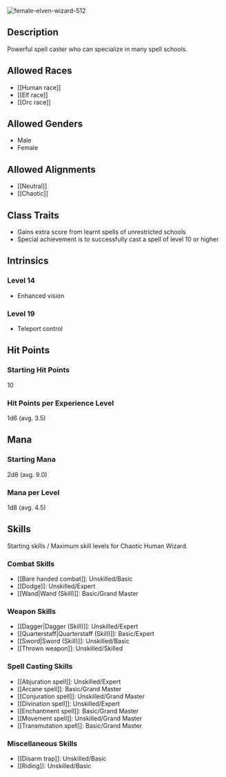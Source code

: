 ![female-elven-wizard-512](https://github.com/hyvanmielenpelit/GnollHack/assets/16661034/27b4f84a-e3dc-42b0-869e-2b8296242b61)

## Description
Powerful spell caster who can specialize in many spell schools.

## Allowed Races
- [[Human race]]
- [[Elf race]]
- [[Orc race]]

## Allowed Genders
- Male
- Female

## Allowed Alignments
- [[Neutral]]
- [[Chaotic]]

## Class Traits
- Gains extra score from learnt spells of unrestricted schools
- Special achievement is to successfully cast a spell of level 10 or higher

## Intrinsics
### Level 14
- Enhanced vision

### Level 19
- Teleport control

## Hit Points
### Starting Hit Points

10

### Hit Points per Experience Level

1d6 (avg. 3.5)


## Mana
### Starting Mana

2d8 (avg. 9.0)

### Mana per Level

1d8 (avg. 4.5)


## Skills
Starting skills / Maximum skill levels for Chaotic Human Wizard. 

### Combat Skills 
- [[Bare handed combat]]: Unskilled/Basic 
- [[Dodge]]: Unskilled/Expert
- [[Wand|Wand (Skill)]]: Basic/Grand Master

### Weapon Skills 
- [[Dagger|Dagger (Skill)]]: Unskilled/Expert 
- [[Quarterstaff|Quarterstaff (Skill)]]: Basic/Expert 
- [[Sword|Sword (Skill)]]: Unskilled/Basic
- [[Thrown weapon]]: Unskilled/Skilled 

### Spell Casting Skills 
- [[Abjuration spell]]: Unskilled/Expert
- [[Arcane spell]]: Basic/Grand Master
- [[Conjuration spell]]: Unskilled/Grand Master
- [[Divination spell]]: Unskilled/Expert
- [[Enchantment spell]]: Basic/Grand Master
- [[Movement spell]]: Unskilled/Grand Master
- [[Transmutation spell]]: Basic/Grand Master

### Miscellaneous Skills
- [[Disarm trap]]: Unskilled/Basic
- [[Riding]]: Unskilled/Basic
